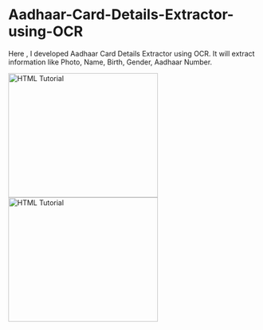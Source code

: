 # Aadhaar-Card-Details-Extractor-using-OCR
Here , I developed Aadhaar Card Details Extractor using OCR. It will extract information like Photo, Name, Birth, Gender, Aadhaar Number. 


<img src = "https://github.com/nileshchilka1/Aadhaar-Card-Details-Extractor-using-OCR/blob/master/Screenshot%20(1).png"
         alt = "HTML Tutorial" height = "250" width = "300" />
<img src = "https://github.com/nileshchilka1/Aadhaar-Card-Details-Extractor-using-OCR/blob/master/Screenshot%20(2).png"
         alt = "HTML Tutorial" height = "250" width = "300" /> 

